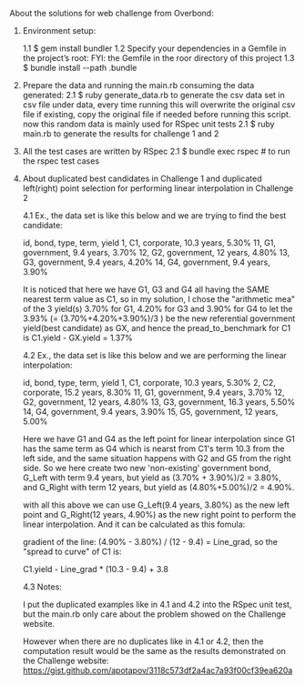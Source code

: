 About the solutions for web challenge from Overbond:

1. Environment setup:

   1.1 $ gem install bundler
   1.2 Specify your dependencies in a Gemfile in the project’s root:
       FYI: the Gemfile in the roor directory of this project
   1.3 $ bundle install --path .bundle
2. Prepare the data and running the main.rb consuming the data generated:
   2.1 $ ruby generate_data.rb to generate the csv data set in csv file under data, every time running this will overwrite the original csv file if existing, copy the original file if needed before running this script. now this random data is mainly used for RSpec unit tests
   2.1 $ ruby main.rb to generate the results for challenge 1 and 2

3. All the test cases are written by RSpec
   2.1 $ bundle exec rspec   # to run the rspec test cases

4. About duplicated best candidates in Challenge 1 and duplicated left(right) point selection for performing linear interpolation in Challenge 2

   4.1 Ex., the data set is like this below and we are trying to find the best candidate:

   id, bond, type,        term,         yield
   1,  C1,   corporate,   10.3 years,   5.30%
   11, G1,   government,  9.4 years,    3.70%
   12, G2,   government,  12 years,     4.80%
   13, G3,   government,  9.4 years,    4.20%
   14, G4,   government,  9.4 years,    3.90%

   It is noticed that here we have G1, G3 and G4 all having the SAME nearest term value as C1, so in my solution, I chose the "arithmetic mea" of the 3 yield(s) 3.70% for G1, 4.20% for G3 and 3.90% for G4 to let the 3.93% (= (3.70%+4.20%+3.90%)/3 ) be the new referential government yield(best candidate) as GX, and hence the pread_to_benchmark for C1 is C1.yield - GX.yield = 1.37%


   4.2 Ex., the data set is like this below and we are performing the linear interpolation:

   id, bond, type,        term,         yield
   1,  C1,   corporate,   10.3 years,   5.30%
   2,  C2,   corporate,   15.2 years,   8.30%
   11, G1,   government,  9.4 years,    3.70%
   12, G2,   government,  12 years,     4.80%
   13, G3,   government,  16.3 years,   5.50%
   14, G4,   government,  9.4 years,    3.90%
   15, G5,   government,  12 years,     5.00%

   Here we have G1 and G4 as the left point for linear interpolation since G1 has the same term as G4 which is nearst from C1's term 10.3 from the left side, and the same situation happens with G2 and G5 from the right side. So we here create two new 'non-existing' government bond, G_Left with term 9.4 years, but yield as (3.70% + 3.90%)/2 = 3.80%, and G_Right with term 12 years, but yield as (4.80%+5.00%)/2 = 4.90%.

   with all this above we can use G_Left(9.4 years,  3.80%) as the new left point and G_Right(12 years,  4.90%) as the new right point to perform the linear interpolation. And it can be calculated as this fomula:

   gradient of the line: (4.90% - 3.80%) / (12 - 9.4) = Line_grad, so the "spread to curve" of C1 is:

   C1.yield - Line_grad * (10.3 - 9.4) + 3.8




   4.3 Notes:

   I put the duplicated examples like in 4.1 and 4.2 into the RSpec unit test, but the main.rb only care about the problem showed on the Challenge website.

   However when there are no duplicates like in 4.1 or 4.2, then the computation result would be the same as the results demonstrated on the Challenge website: https://gist.github.com/apotapov/3118c573df2a4ac7a93f00cf39ea620a